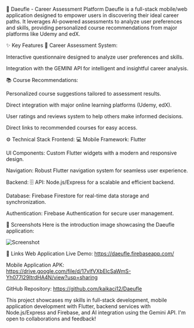 🚀 Daeufle - Career Assessment Platform
Daeufle is a full-stack mobile/web application designed to empower users in discovering their ideal career paths. It leverages AI-powered assessments to analyze user preferences and skills, providing personalized course recommendations from major platforms like Udemy and edX.

✨ Key Features
🎯 Career Assessment System:

Interactive questionnaire designed to analyze user preferences and skills.

Integration with the GEMINI API for intelligent and insightful career analysis.

📚 Course Recommendations:

Personalized course suggestions tailored to assessment results.

Direct integration with major online learning platforms (Udemy, edX).

User ratings and reviews system to help others make informed decisions.

Direct links to recommended courses for easy access.

⚙️ Technical Stack
Frontend: 💻
Mobile Framework: Flutter

UI Components: Custom Flutter widgets with a modern and responsive design.

Navigation: Robust Flutter navigation system for seamless user experience.

Backend: 🗄️
API: Node.js/Express for a scalable and efficient backend.

Database: Firebase Firestore for real-time data storage and synchronization.

Authentication: Firebase Authentication for secure user management.

📸 Screenshots
Here is the introduction image showcasing the Daeufle application:

![Screenshot](/Daeufle-app/daeufle-app.png)

🔗 Links
Web Application Live Demo: https://daeufle.firebaseapp.com/

Mobile Application APK: https://drive.google.com/file/d/17vlfVXbElcSaWmS-Yh077l29ItrdHA4N/view?usp=sharing

GitHub Repository: https://github.com/kaikaci12/Daeufle

This project showcases my skills in full-stack development, mobile application development with Flutter, backend services with Node.js/Express and Firebase, and AI integration using the Gemini API. I'm open to collaborations and feedback!
